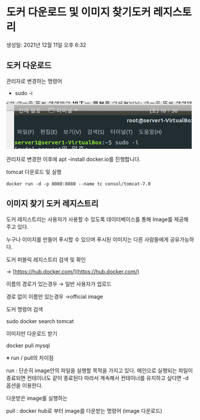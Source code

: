 # 도커 다운로드 및 이미지 찾기도커 레지스토리

생성일: 2021년 12월 11일 오후 6:32

## 도커 다운로드

관리자로 변경하는 명령어

- sudo -i

![Untitled](sectionImage/Untitled.png)

관리자로 변경한 이후에 apt -install docker.io를 진행합니다.

tomcat 다운로드 및 실행

```
docker run -d -p 8080:8080 --name tc consol/tomcat-7.0
```

## 이미지 찾기 도커 레지스트리

도커 레지스트리는 사용자가 사용할 수 있도록 데이터베이스를 통해 Image를 제공해 주고 있다.

누구나 이미지를 만들어 푸시할 수 있으며 푸시된 이미지는 다른 사람들에게 공유가능하다.

도커 퍼블릭 레지스트리 검색 및 확인

→ [https://hub.docker.com/](https://hub.docker.com/)

이름의 경로가 있는경우 → 일반 사용자가 업로드

경로 없이 이름만 있는경우  →official image

도커 명령어 검색

sudo docker search tomcat

이미지만 다운로드 받기

docker pull mysql

※ run / pull의 차이점

run : 단순히 image안의 파일을 실행할 목적을 가지고 있다. 메인으로 실행되는 파일이 종료되면 컨테이너도 같이 종료된다 따라서 계속해서 컨테이너를 유지하고 싶다면 -d 옵션을 이용한다.

다운받은 image를 실행하는 

pull : docker hub로 부터 image를 다운받는 명령어 (image 다운로드)
